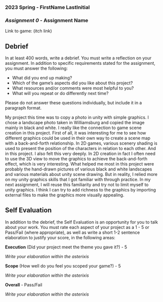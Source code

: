 ### **2023 Spring** - FirstName LastInitial
### *Assignment 0* - Assignment Name
Link to game: (itch link)


## **Debrief**
In at least 400 words, write a debrief. You must write a reflection on your assignment. In addition to specific requirements stated for the assignment, you must answer the following:

- What did you end up making?
- Which of the game’s aspects did you like about this project?
- What resources and/or comments were most helpful to you?
- What will you repeat or do differently next time?

Please do not answer these questions individually, but include it in a paragraph format.

My project this time was to copy a photo in unity with simple graphics. I chose a landscape photo taken in Williamsburg and copied the image mainly in black and white. I really like the connection to game scene creation in this project. First of all, it was interesting for me to see how different graphics could be used in their own way to create a scene map with a back-and-forth relationship. In 2D games, various scenery shading is used to present the position of the characters in relation to each other. And in this project. I also felt this very deeply. In 2D creation in fact I often need to use the 3D view to move the graphics to achieve the back-and-forth effect, which is very interesting. What helped me most in this project were probably the hand-drawn pictures of various black and white landscapes and various materials about unity scene drawing. But in reality, I relied more on my unity graphics skills that I got familiar with through practice. In my next assignment, I will reuse this familiarity and try not to limit myself to unity graphics. I think I can try to add richness to the graphics by importing external files to make the graphics more visually appealing.

## **Self Evaluation**
In addition to the debrief, the Self Evaluation is an opportunity for you to talk about your work. You must rate each aspect of your project as a 1 - 5 or Pass/Fail (where appropriate), as well as write a short 1-2 sentence elaboration to justify your score, in the following areas:


**Execution** (Did your project meet the theme you gave it?) - 5

*Write your elaboration within the asterixis*


**Scope** (How well do you feel you scoped your game?) - 5


*Write your elaboration within the asterixis*


**Overall** - Pass/Fail


*Write your elaboration within the asterixis*

